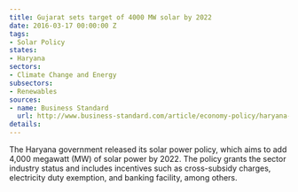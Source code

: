 ```yaml
---
title: Gujarat sets target of 4000 MW solar by 2022
date: 2016-03-17 00:00:00 Z
tags:
- Solar Policy
states:
- Haryana
sectors:
- Climate Change and Energy
subsectors:
- Renewables
sources:
- name: Business Standard
  url: http://www.business-standard.com/article/economy-policy/haryana-to-promote-solar-power-plants-on-canals-116030800954_1.html
details: 
---
```


The Haryana government released its solar power policy, which aims to add 4,000 megawatt (MW) of solar power by 2022. The policy grants the sector industry status and includes incentives such as cross-subsidy charges, electricity duty exemption, and banking facility, among others.

